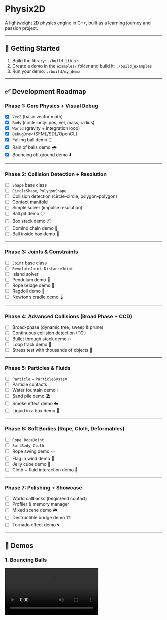 # Physix2D
A lightweight 2D physics engine in C++, built as a learning journey and passion project.  

---

## 🚀 Getting Started
1. Build the library: `./build_lib.sh`  
2. Create a demo in the `examples/` folder and build it: `./build_examples`  
3. Run your demo: `./build/my_demo`  

---

## ✅ Development Roadmap

### Phase 1: Core Physics + Visual Debug
- [x] `Vec2` (basic vector math)  
- [x] `Body` (circle-only: pos, vel, mass, radius)  
- [x] `World` (gravity + integration loop)  
- [x] `DebugDraw` (SFML/SDL/OpenGL)  
- [x] Falling ball demo 🌕  
- [x] Rain of balls demo 🌧  
- [x] Bouncing off ground demo ⬇️  

---

### Phase 2: Collision Detection + Resolution
- [ ] `Shape` base class  
- [ ] `CircleShape`, `PolygonShape`  
- [ ] Collision detection (circle–circle, polygon–polygon)  
- [ ] Contact manifold  
- [ ] Simple solver (impulse resolution)  
- [ ] Ball pit demo ⚪  
- [ ] Box stack demo 📦  
- [ ] Domino chain demo 🧱  
- [ ] Ball inside box demo 🏀  

---

### Phase 3: Joints & Constraints
- [ ] `Joint` base class  
- [ ] `RevoluteJoint`, `DistanceJoint`  
- [ ] Island solver  
- [ ] Pendulum demo 🔗  
- [ ] Rope bridge demo 🌉  
- [ ] Ragdoll demo 🕺  
- [ ] Newton’s cradle demo 🪀  

---

### Phase 4: Advanced Collisions (Broad Phase + CCD)
- [ ] Broad-phase (dynamic tree, sweep & prune)  
- [ ] Continuous collision detection (TOI)  
- [ ] Bullet through stack demo 💥  
- [ ] Loop track demo 🎢  
- [ ] Stress test with thousands of objects 🌊  

---

### Phase 5: Particles & Fluids
- [ ] `Particle` + `ParticleSystem`  
- [ ] Particle contacts  
- [ ] Water fountain demo 💧  
- [ ] Sand pile demo 🏖  
- [ ] Smoke effect demo ☁️  
- [ ] Liquid in a box demo 🌊  

---

### Phase 6: Soft Bodies (Rope, Cloth, Deformables)
- [ ] `Rope`, `RopeJoint`  
- [ ] `SoftBody`, `Cloth`  
- [ ] Rope swing demo 🪢  
- [ ] Flag in wind demo 🏴  
- [ ] Jelly cube demo 🍮  
- [ ] Cloth + fluid interaction demo 🌊  

---

### Phase 7: Polishing + Showcase
- [ ] World callbacks (begin/end contact)  
- [ ] Profiler & memory manager  
- [ ] Mixed scene demo 🎮  
- [ ] Destructible bridge demo 🏗  
- [ ] Tornado effect demo 🌀  

---

## 🎥 Demos
### 1. Bouncing Balls  
<video controls src="https://github.com/user-attachments/assets/c6a3d3f9-1e3b-416a-9875-dc1ea4957843" title="Bouncing Balls Demo"></video>  
